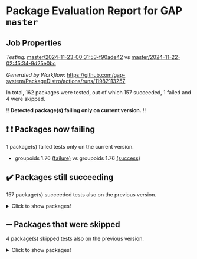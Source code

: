# Package Evaluation Report for GAP `master`

## Job Properties

*Testing:* [master/2024-11-23-00:31:53-f90ade42](https://github.com/gap-system/PackageDistro/blob/data/reports/master/2024-11-23-00:31:53-f90ade42) vs [master/2024-11-22-02:45:34-9d25e0bc](https://github.com/gap-system/PackageDistro/blob/data/reports/master/2024-11-22-02:45:34-9d25e0bc)

*Generated by Workflow:* https://github.com/gap-system/PackageDistro/actions/runs/11982113257

In total, 162 packages were tested, out of which 157 succeeded, 1 failed and 4 were skipped.

:bangbang: **Detected package(s) failing only on current version.** :bangbang:

## :exclamation: :exclamation: Packages now failing

1 package(s) failed tests only on the current version.
- groupoids 1.76 [(failure)](https://github.com/gap-system/PackageDistro/actions/runs/11982113257/job/33409787139) vs groupoids 1.76 [(success)](https://github.com/gap-system/PackageDistro/actions/runs/11965313333/job/33359329061)

## :heavy_check_mark: Packages still succeeding

157 package(s) succeeded tests also on the previous version.
<details><summary>Click to show packages!</summary>

- 4ti2interface 2023.02-04 [(success)](https://github.com/gap-system/PackageDistro/actions/runs/11982113257/job/33409768147)
- ace 5.6.2 [(success)](https://github.com/gap-system/PackageDistro/actions/runs/11982113257/job/33409771687)
- aclib 1.3.2 [(success)](https://github.com/gap-system/PackageDistro/actions/runs/11982113257/job/33409772408)
- agt 0.3.1 [(success)](https://github.com/gap-system/PackageDistro/actions/runs/11982113257/job/33409773023)
- alnuth 3.2.1 [(success)](https://github.com/gap-system/PackageDistro/actions/runs/11982113257/job/33409773364)
- anupq 3.3.1 [(success)](https://github.com/gap-system/PackageDistro/actions/runs/11982113257/job/33409774993)
- atlasrep 2.1.9 [(success)](https://github.com/gap-system/PackageDistro/actions/runs/11982113257/job/33409775826)
- autodoc 2023.06.19 [(success)](https://github.com/gap-system/PackageDistro/actions/runs/11982113257/job/33409776044)
- automata 1.16 [(success)](https://github.com/gap-system/PackageDistro/actions/runs/11982113257/job/33409776307)
- automgrp 1.3.2 [(success)](https://github.com/gap-system/PackageDistro/actions/runs/11982113257/job/33409776480)
- autpgrp 1.11 [(success)](https://github.com/gap-system/PackageDistro/actions/runs/11982113257/job/33409776662)
- cap 2024.11-02 [(success)](https://github.com/gap-system/PackageDistro/actions/runs/11982113257/job/33409776854)
- caratinterface 2.3.7 [(success)](https://github.com/gap-system/PackageDistro/actions/runs/11982113257/job/33409777044)
- cddinterface 2024.09.02 [(success)](https://github.com/gap-system/PackageDistro/actions/runs/11982113257/job/33409777239)
- circle 1.6.6 [(success)](https://github.com/gap-system/PackageDistro/actions/runs/11982113257/job/33409777448)
- classicpres 1.22 [(success)](https://github.com/gap-system/PackageDistro/actions/runs/11982113257/job/33409777874)
- cohomolo 1.6.11 [(success)](https://github.com/gap-system/PackageDistro/actions/runs/11982113257/job/33409778206)
- congruence 1.2.7 [(success)](https://github.com/gap-system/PackageDistro/actions/runs/11982113257/job/33409778403)
- corefreesub 0.6 [(success)](https://github.com/gap-system/PackageDistro/actions/runs/11982113257/job/33409778606)
- corelg 1.57 [(success)](https://github.com/gap-system/PackageDistro/actions/runs/11982113257/job/33409778807)
- crime 1.6 [(success)](https://github.com/gap-system/PackageDistro/actions/runs/11982113257/job/33409779056)
- crisp 1.4.6 [(success)](https://github.com/gap-system/PackageDistro/actions/runs/11982113257/job/33409779270)
- crypting 0.10.5 [(success)](https://github.com/gap-system/PackageDistro/actions/runs/11982113257/job/33409779503)
- cryst 4.1.27 [(success)](https://github.com/gap-system/PackageDistro/actions/runs/11982113257/job/33409779769)
- crystcat 1.1.10 [(success)](https://github.com/gap-system/PackageDistro/actions/runs/11982113257/job/33409779987)
- ctbllib 1.3.9 [(success)](https://github.com/gap-system/PackageDistro/actions/runs/11982113257/job/33409780212)
- cubefree 1.20 [(success)](https://github.com/gap-system/PackageDistro/actions/runs/11982113257/job/33409780442)
- curlinterface 2.4.0 [(success)](https://github.com/gap-system/PackageDistro/actions/runs/11982113257/job/33409780647)
- cvec 2.8.2 [(success)](https://github.com/gap-system/PackageDistro/actions/runs/11982113257/job/33409780870)
- datastructures 0.3.1 [(success)](https://github.com/gap-system/PackageDistro/actions/runs/11982113257/job/33409781443)
- deepthought 1.0.7 [(success)](https://github.com/gap-system/PackageDistro/actions/runs/11982113257/job/33409781732)
- design 1.8.2 [(success)](https://github.com/gap-system/PackageDistro/actions/runs/11982113257/job/33409782012)
- difsets 2.3.1 [(success)](https://github.com/gap-system/PackageDistro/actions/runs/11982113257/job/33409782239)
- digraphs 1.9.0 [(success)](https://github.com/gap-system/PackageDistro/actions/runs/11982113257/job/33409782465)
- edim 1.3.8 [(success)](https://github.com/gap-system/PackageDistro/actions/runs/11982113257/job/33409782685)
- example 4.4.0 [(success)](https://github.com/gap-system/PackageDistro/actions/runs/11982113257/job/33409782963)
- examplesforhomalg 2023.10-01 [(success)](https://github.com/gap-system/PackageDistro/actions/runs/11982113257/job/33409783185)
- factint 1.6.3 [(success)](https://github.com/gap-system/PackageDistro/actions/runs/11982113257/job/33409783390)
- ferret 1.0.14 [(success)](https://github.com/gap-system/PackageDistro/actions/runs/11982113257/job/33409783756)
- fga 1.5.0 [(success)](https://github.com/gap-system/PackageDistro/actions/runs/11982113257/job/33409784012)
- fining 1.5.6 [(success)](https://github.com/gap-system/PackageDistro/actions/runs/11982113257/job/33409784213)
- float 1.0.5 [(success)](https://github.com/gap-system/PackageDistro/actions/runs/11982113257/job/33409784404)
- format 1.4.4 [(success)](https://github.com/gap-system/PackageDistro/actions/runs/11982113257/job/33409784639)
- forms 1.2.12 [(success)](https://github.com/gap-system/PackageDistro/actions/runs/11982113257/job/33409784843)
- fplsa 1.2.6 [(success)](https://github.com/gap-system/PackageDistro/actions/runs/11982113257/job/33409785033)
- fr 2.4.13 [(success)](https://github.com/gap-system/PackageDistro/actions/runs/11982113257/job/33409785254)
- francy 2.0.3 [(success)](https://github.com/gap-system/PackageDistro/actions/runs/11982113257/job/33409785428)
- fwtree 1.3 [(success)](https://github.com/gap-system/PackageDistro/actions/runs/11982113257/job/33409785588)
- gapdoc 1.6.7 [(success)](https://github.com/gap-system/PackageDistro/actions/runs/11982113257/job/33409785747)
- gauss 2023.08-01 [(success)](https://github.com/gap-system/PackageDistro/actions/runs/11982113257/job/33409785909)
- gaussforhomalg 2024.08-01 [(success)](https://github.com/gap-system/PackageDistro/actions/runs/11982113257/job/33409786039)
- gbnp 1.1.0 [(success)](https://github.com/gap-system/PackageDistro/actions/runs/11982113257/job/33409786223)
- generalizedmorphismsforcap 2024.09-03 [(success)](https://github.com/gap-system/PackageDistro/actions/runs/11982113257/job/33409786379)
- genss 1.6.9 [(success)](https://github.com/gap-system/PackageDistro/actions/runs/11982113257/job/33409786519)
- gradedmodules 2024.01-01 [(success)](https://github.com/gap-system/PackageDistro/actions/runs/11982113257/job/33409786684)
- gradedringforhomalg 2024.07-01 [(success)](https://github.com/gap-system/PackageDistro/actions/runs/11982113257/job/33409786846)
- grape 4.9.2 [(success)](https://github.com/gap-system/PackageDistro/actions/runs/11982113257/job/33409787002)
- grpconst 2.6.5 [(success)](https://github.com/gap-system/PackageDistro/actions/runs/11982113257/job/33409787302)
- guarana 0.96.3 [(success)](https://github.com/gap-system/PackageDistro/actions/runs/11982113257/job/33409787432)
- guava 3.19 [(success)](https://github.com/gap-system/PackageDistro/actions/runs/11982113257/job/33409787558)
- hap 1.66 [(success)](https://github.com/gap-system/PackageDistro/actions/runs/11982113257/job/33409787698)
- hapcryst 0.1.15 [(success)](https://github.com/gap-system/PackageDistro/actions/runs/11982113257/job/33409787857)
- hecke 1.5.4 [(success)](https://github.com/gap-system/PackageDistro/actions/runs/11982113257/job/33409788011)
- help 4.0 [(success)](https://github.com/gap-system/PackageDistro/actions/runs/11982113257/job/33409788179)
- homalg 2024.01-01 [(success)](https://github.com/gap-system/PackageDistro/actions/runs/11982113257/job/33409788361)
- homalgtocas 2023.11-01 [(success)](https://github.com/gap-system/PackageDistro/actions/runs/11982113257/job/33409788543)
- idrel 2.48 [(success)](https://github.com/gap-system/PackageDistro/actions/runs/11982113257/job/33409788733)
- images 1.3.3 [(success)](https://github.com/gap-system/PackageDistro/actions/runs/11982113257/job/33409788954)
- intpic 0.4.0 [(success)](https://github.com/gap-system/PackageDistro/actions/runs/11982113257/job/33409789139)
- io 4.9.1 [(success)](https://github.com/gap-system/PackageDistro/actions/runs/11982113257/job/33409789328)
- io_forhomalg 2023.02-04 [(success)](https://github.com/gap-system/PackageDistro/actions/runs/11982113257/job/33409789506)
- irredsol 1.4.4 [(success)](https://github.com/gap-system/PackageDistro/actions/runs/11982113257/job/33409789678)
- json 2.2.2 [(success)](https://github.com/gap-system/PackageDistro/actions/runs/11982113257/job/33409789851)
- jupyterkernel 1.5.1 [(success)](https://github.com/gap-system/PackageDistro/actions/runs/11982113257/job/33409790041)
- jupyterviz 1.5.6 [(success)](https://github.com/gap-system/PackageDistro/actions/runs/11982113257/job/33409790273)
- kan 1.37 [(success)](https://github.com/gap-system/PackageDistro/actions/runs/11982113257/job/33409790411)
- kbmag 1.5.11 [(success)](https://github.com/gap-system/PackageDistro/actions/runs/11982113257/job/33409790582)
- laguna 3.9.7 [(success)](https://github.com/gap-system/PackageDistro/actions/runs/11982113257/job/33409790778)
- liealgdb 2.2.1 [(success)](https://github.com/gap-system/PackageDistro/actions/runs/11982113257/job/33409790949)
- liepring 2.9.1 [(success)](https://github.com/gap-system/PackageDistro/actions/runs/11982113257/job/33409791122)
- liering 2.4.2 [(success)](https://github.com/gap-system/PackageDistro/actions/runs/11982113257/job/33409791263)
- linearalgebraforcap 2024.10-01 [(success)](https://github.com/gap-system/PackageDistro/actions/runs/11982113257/job/33409791436)
- lins 0.9 [(success)](https://github.com/gap-system/PackageDistro/actions/runs/11982113257/job/33409791638)
- localizeringforhomalg 2023.10-01 [(success)](https://github.com/gap-system/PackageDistro/actions/runs/11982113257/job/33409791822)
- loops 3.4.4 [(success)](https://github.com/gap-system/PackageDistro/actions/runs/11982113257/job/33409792064)
- lpres 1.1.1 [(success)](https://github.com/gap-system/PackageDistro/actions/runs/11982113257/job/33409792297)
- majoranaalgebras 1.5.2 [(success)](https://github.com/gap-system/PackageDistro/actions/runs/11982113257/job/33409792497)
- mapclass 1.4.6 [(success)](https://github.com/gap-system/PackageDistro/actions/runs/11982113257/job/33409792702)
- matgrp 0.71 [(success)](https://github.com/gap-system/PackageDistro/actions/runs/11982113257/job/33409792858)
- matricesforhomalg 2024.11-02 [(success)](https://github.com/gap-system/PackageDistro/actions/runs/11982113257/job/33409793007)
- modisom 3.0.0 [(success)](https://github.com/gap-system/PackageDistro/actions/runs/11982113257/job/33409793211)
- modulepresentationsforcap 2024.09-02 [(success)](https://github.com/gap-system/PackageDistro/actions/runs/11982113257/job/33409793402)
- modules 2024.01-01 [(success)](https://github.com/gap-system/PackageDistro/actions/runs/11982113257/job/33409793616)
- monoidalcategories 2024.09-05 [(success)](https://github.com/gap-system/PackageDistro/actions/runs/11982113257/job/33409793793)
- nconvex 2022.09-01 [(success)](https://github.com/gap-system/PackageDistro/actions/runs/11982113257/job/33409793989)
- nilmat 1.4.2 [(success)](https://github.com/gap-system/PackageDistro/actions/runs/11982113257/job/33409794227)
- nock 1.5 [(success)](https://github.com/gap-system/PackageDistro/actions/runs/11982113257/job/33409794428)
- normalizinterface 1.3.7 [(success)](https://github.com/gap-system/PackageDistro/actions/runs/11982113257/job/33409794624)
- nq 2.5.11 [(success)](https://github.com/gap-system/PackageDistro/actions/runs/11982113257/job/33409794859)
- numericalsgps 1.4.0 [(success)](https://github.com/gap-system/PackageDistro/actions/runs/11982113257/job/33409795018)
- openmath 11.5.3 [(success)](https://github.com/gap-system/PackageDistro/actions/runs/11982113257/job/33409795163)
- orb 4.9.1 [(success)](https://github.com/gap-system/PackageDistro/actions/runs/11982113257/job/33409795348)
- packagemanager 1.6 [(success)](https://github.com/gap-system/PackageDistro/actions/runs/11982113257/job/33409795543)
- patternclass 2.4.5 [(success)](https://github.com/gap-system/PackageDistro/actions/runs/11982113257/job/33409795746)
- permut 2.0.5 [(success)](https://github.com/gap-system/PackageDistro/actions/runs/11982113257/job/33409796058)
- polenta 1.3.10 [(success)](https://github.com/gap-system/PackageDistro/actions/runs/11982113257/job/33409796322)
- polymaking 0.8.7 [(success)](https://github.com/gap-system/PackageDistro/actions/runs/11982113257/job/33409796537)
- primgrp 3.4.4 [(success)](https://github.com/gap-system/PackageDistro/actions/runs/11982113257/job/33409796771)
- profiling 2.6.0 [(success)](https://github.com/gap-system/PackageDistro/actions/runs/11982113257/job/33409796974)
- qdistrnd 0.9.4 [(success)](https://github.com/gap-system/PackageDistro/actions/runs/11982113257/job/33409797178)
- qpa 1.35 [(success)](https://github.com/gap-system/PackageDistro/actions/runs/11982113257/job/33409797358)
- quagroup 1.8.4 [(success)](https://github.com/gap-system/PackageDistro/actions/runs/11982113257/job/33409797567)
- radiroot 2.9 [(success)](https://github.com/gap-system/PackageDistro/actions/runs/11982113257/job/33409797746)
- rcwa 4.7.1 [(success)](https://github.com/gap-system/PackageDistro/actions/runs/11982113257/job/33409797954)
- rds 1.8 [(success)](https://github.com/gap-system/PackageDistro/actions/runs/11982113257/job/33409798181)
- recog 1.4.3 [(success)](https://github.com/gap-system/PackageDistro/actions/runs/11982113257/job/33409798401)
- repndecomp 1.3.0 [(success)](https://github.com/gap-system/PackageDistro/actions/runs/11982113257/job/33409798623)
- repsn 3.1.2 [(success)](https://github.com/gap-system/PackageDistro/actions/runs/11982113257/job/33409798874)
- resclasses 4.7.3 [(success)](https://github.com/gap-system/PackageDistro/actions/runs/11982113257/job/33409799280)
- ringsforhomalg 2024.11-02 [(success)](https://github.com/gap-system/PackageDistro/actions/runs/11982113257/job/33409799775)
- sco 2023.08-01 [(success)](https://github.com/gap-system/PackageDistro/actions/runs/11982113257/job/33409799985)
- scscp 2.4.3 [(success)](https://github.com/gap-system/PackageDistro/actions/runs/11982113257/job/33409800152)
- semigroups 5.4.0 [(success)](https://github.com/gap-system/PackageDistro/actions/runs/11982113257/job/33409800363)
- sglppow 2.4 [(success)](https://github.com/gap-system/PackageDistro/actions/runs/11982113257/job/33409800588)
- sgpviz 0.999.6 [(success)](https://github.com/gap-system/PackageDistro/actions/runs/11982113257/job/33409800802)
- simpcomp 2.1.14 [(success)](https://github.com/gap-system/PackageDistro/actions/runs/11982113257/job/33409801025)
- singular 2024.06.03 [(success)](https://github.com/gap-system/PackageDistro/actions/runs/11982113257/job/33409801256)
- sl2reps 1.1 [(success)](https://github.com/gap-system/PackageDistro/actions/runs/11982113257/job/33409801484)
- sla 1.6.2 [(success)](https://github.com/gap-system/PackageDistro/actions/runs/11982113257/job/33409801739)
- smallantimagmas 0.2.12 [(success)](https://github.com/gap-system/PackageDistro/actions/runs/11982113257/job/33409801933)
- smallgrp 1.5.4 [(success)](https://github.com/gap-system/PackageDistro/actions/runs/11982113257/job/33409802149)
- smallsemi 0.7.1 [(success)](https://github.com/gap-system/PackageDistro/actions/runs/11982113257/job/33409802419)
- sonata 2.9.6 [(success)](https://github.com/gap-system/PackageDistro/actions/runs/11982113257/job/33409802618)
- sophus 1.27 [(success)](https://github.com/gap-system/PackageDistro/actions/runs/11982113257/job/33409802816)
- sotgrps 1.3 [(success)](https://github.com/gap-system/PackageDistro/actions/runs/11982113257/job/33409803116)
- spinsym 1.5.2 [(success)](https://github.com/gap-system/PackageDistro/actions/runs/11982113257/job/33409803371)
- standardff 1.0 [(success)](https://github.com/gap-system/PackageDistro/actions/runs/11982113257/job/33409803613)
- symbcompcc 1.3.2 [(success)](https://github.com/gap-system/PackageDistro/actions/runs/11982113257/job/33409803870)
- thelma 1.3 [(success)](https://github.com/gap-system/PackageDistro/actions/runs/11982113257/job/33409804085)
- tomlib 1.2.11 [(success)](https://github.com/gap-system/PackageDistro/actions/runs/11982113257/job/33409804287)
- toolsforhomalg 2024.09-01 [(success)](https://github.com/gap-system/PackageDistro/actions/runs/11982113257/job/33409804568)
- toric 1.9.6 [(success)](https://github.com/gap-system/PackageDistro/actions/runs/11982113257/job/33409804833)
- toricvarieties 2022.07.13 [(success)](https://github.com/gap-system/PackageDistro/actions/runs/11982113257/job/33409805075)
- transgrp 3.6.5 [(success)](https://github.com/gap-system/PackageDistro/actions/runs/11982113257/job/33409805331)
- typeset 1.2.2 [(success)](https://github.com/gap-system/PackageDistro/actions/runs/11982113257/job/33409805505)
- ugaly 4.1.3 [(success)](https://github.com/gap-system/PackageDistro/actions/runs/11982113257/job/33409805799)
- unipot 1.6 [(success)](https://github.com/gap-system/PackageDistro/actions/runs/11982113257/job/33409806060)
- unitlib 4.2.0 [(success)](https://github.com/gap-system/PackageDistro/actions/runs/11982113257/job/33409806282)
- utils 0.85 [(success)](https://github.com/gap-system/PackageDistro/actions/runs/11982113257/job/33409806487)
- uuid 0.7 [(success)](https://github.com/gap-system/PackageDistro/actions/runs/11982113257/job/33409806711)
- walrus 0.9991 [(success)](https://github.com/gap-system/PackageDistro/actions/runs/11982113257/job/33409807036)
- wedderga 4.10.5 [(success)](https://github.com/gap-system/PackageDistro/actions/runs/11982113257/job/33409807229)
- wpe 0.8 [(success)](https://github.com/gap-system/PackageDistro/actions/runs/11982113257/job/33409807437)
- xmod 2.92 [(success)](https://github.com/gap-system/PackageDistro/actions/runs/11982113257/job/33409807645)
- xmodalg 1.23 [(success)](https://github.com/gap-system/PackageDistro/actions/runs/11982113257/job/33409807986)
- yangbaxter 0.10.6 [(success)](https://github.com/gap-system/PackageDistro/actions/runs/11982113257/job/33409808230)
- zeromqinterface 0.16 [(success)](https://github.com/gap-system/PackageDistro/actions/runs/11982113257/job/33409808400)
</details>

## :heavy_minus_sign: Packages that were skipped

4 package(s) skipped tests also on the previous version.
<details><summary>Click to show packages!</summary>

- browse 1.8.21 [(skipped)](https://github.com/gap-system/PackageDistro/actions/runs/11982113257/job/33409577555)
- itc 1.5.1 [(skipped)](https://github.com/gap-system/PackageDistro/actions/runs/11982113257/job/33409577555)
- polycyclic 2.16 [(skipped)](https://github.com/gap-system/PackageDistro/actions/runs/11982113257/job/33409577555)
- xgap 4.32 [(skipped)](https://github.com/gap-system/PackageDistro/actions/runs/11982113257/job/33409577555)
</details>

